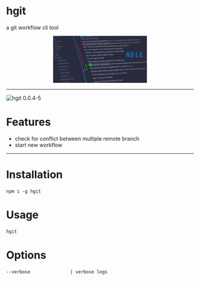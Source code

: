 # hgit
a git workflow cli tool

<p align="center">
  <img width="50%" src="https://raw.githubusercontent.com/metaory/hgit-cli/master/assets/hgit.png">
</p>

---

![hgit 0.0.4-5](https://github.com/metaory/hgit-cli/wiki/asset/gifcast_220821121507.gif)

Features
========
- check for conflict between multiple remote branch
- start new workflow

---

Installation
============
    npm i -g hgit

Usage
=====
    hgit

Options
=======
    --verbose               | verbose logs

